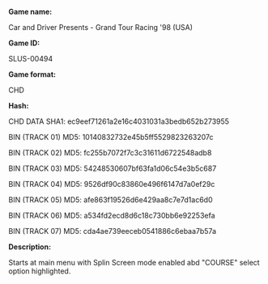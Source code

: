 ﻿**Game name:**

Car and Driver Presents - Grand Tour Racing '98 (USA)

**Game ID:**

SLUS-00494

**Game format:**

CHD

**Hash:**

CHD DATA SHA1: ec9eef71261a2e16c4031031a3bedb652b273955

BIN (TRACK 01) MD5: 10140832732e45b5ff5529823263207c

BIN (TRACK 02) MD5: fc255b7072f7c3c31611d6722548adb8

BIN (TRACK 03) MD5: 54248530607bf63fa1d06c54e3b5c687

BIN (TRACK 04) MD5: 9526df90c83860e496f6147d7a0ef29c

BIN (TRACK 05) MD5: afe863f19526d6e429aa8c7e7d1ac6d0

BIN (TRACK 06) MD5: a534fd2ecd8d6c18c730bb6e92253efa

BIN (TRACK 07) MD5: cda4ae739eeceb0541886c6ebaa7b57a

**Description:**

Starts at main menu with Splin Screen mode enabled abd "COURSE" select option highlighted.